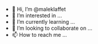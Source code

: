 - 👋 Hi, I’m @maleklaffet
- 👀 I’m interested in ...
- 🌱 I’m currently learning ...
- 💞️ I’m looking to collaborate on ...
- 📫 How to reach me ...

<!---
maleklaffet/maleklaffet is a ✨ special ✨ repository because its `README.md` (this file) appears on your GitHub profile.
You can click the Preview link to take a look at your changes.
--->
